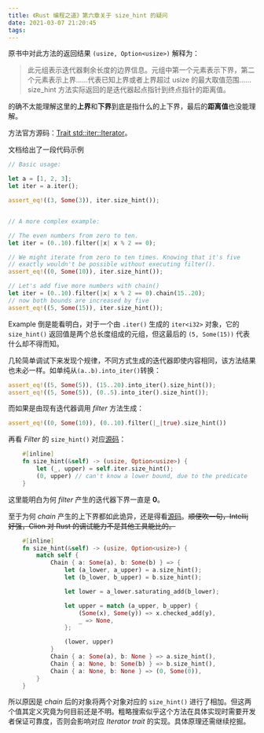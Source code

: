 ```yaml
---
title: 《Rust 编程之道》第六章关于 size_hint 的疑问
date: 2021-03-07 21:20:45
tags:
---
```

原书中对此方法的返回结果 `(usize, Option<usize>)` 解释为：

> 此元组表示迭代器剩余长度的边界信息。元组中第一个元素表示下界，第二个元素表示上界……代表已知上界或者上界超过 usize 的最大取值范围……size_hint 方法实际返回的是迭代器起点指针到终点指针的距离值。

的确不太能理解这里的**上界**和**下界**到底是指什么的上下界，最后的**距离值**也没能理解。

<!--more-->

方法官方源码：[Trait std::iter::Iterator](https://doc.rust-lang.org/std/iter/trait.Iterator.html#method.size_hint)。

文档给出了一段代码示例

```Rust
// Basic usage:

let a = [1, 2, 3];
let iter = a.iter();

assert_eq!((3, Some(3)), iter.size_hint());


// A more complex example:

// The even numbers from zero to ten.
let iter = (0..10).filter(|x| x % 2 == 0);

// We might iterate from zero to ten times. Knowing that it's five
// exactly wouldn't be possible without executing filter().
assert_eq!((0, Some(10)), iter.size_hint());

// Let's add five more numbers with chain()
let iter = (0..10).filter(|x| x % 2 == 0).chain(15..20);
// now both bounds are increased by five
assert_eq!((5, Some(15)), iter.size_hint());
```

Example 倒是能看明白，对于一个由 `.iter()` 生成的 `iter<i32>` 对象，它的 `size_hint()` 返回值是两个总长度组成的元组，但这最后的 `(5, Some(15))` 代表什么却不得而知。

几轮简单调试下来发现个规律，不同方式生成的迭代器即使内容相同，该方法结果也未必一样。如单纯从`(a..b).into_iter()`转换：

```Rust
assert_eq!((5, Some(5)), (15..20).into_iter().size_hint());
assert_eq!((5, Some(5)), (0..5).into_iter().size_hint());
```

而如果是由现有迭代器调用 *filter* 方法生成：

```Rust
assert_eq!((0, Some(10)), (0..10).filter(|_|true).size_hint())
```

再看 *Filter* 的 `size_hint()` 对应[源码](https://doc.rust-lang.org/src/core/iter/adapters/filter.rs.html#59)：

```Rust
    #[inline]
    fn size_hint(&self) -> (usize, Option<usize>) {
        let (_, upper) = self.iter.size_hint();
        (0, upper) // can't know a lower bound, due to the predicate
    }
```

这里能明白为何 *filter* 产生的迭代器下界一直是 **0**。

至于为何 *chain* 产生的上下界都如此诡异，还是得看[源码](https://doc.rust-lang.org/src/core/iter/adapters/chain.rs.html#192)。~~顺便吹一句，Intellij 好强，Clion 对 Rust 的调试能力不是其他工具能比的。~~

```Rust
    #[inline]
    fn size_hint(&self) -> (usize, Option<usize>) {
        match self {
            Chain { a: Some(a), b: Some(b) } => {
                let (a_lower, a_upper) = a.size_hint();
                let (b_lower, b_upper) = b.size_hint();

                let lower = a_lower.saturating_add(b_lower);

                let upper = match (a_upper, b_upper) {
                    (Some(x), Some(y)) => x.checked_add(y),
                    _ => None,
                };

                (lower, upper)
            }
            Chain { a: Some(a), b: None } => a.size_hint(),
            Chain { a: None, b: Some(b) } => b.size_hint(),
            Chain { a: None, b: None } => (0, Some(0)),
        }
    }
```

所以原因是 *chain* 后的对象将两个对象对应的 `size_hint()` 进行了相加。但这两个值其定义究竟为何目前还是不明。粗略搜索似乎这个方法在具体实现时需要开发者保证可靠度，否则会影响对应 *Iterator trait* 的实现。具体原理还需继续挖掘。

